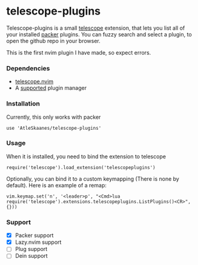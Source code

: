 # telescope-plugins

Telescope-plugins is a small [telescope](https://github.com/nvim-telescope/telescope.nvim) extension,
that lets you list all of your installed [packer](https://github.com/wbthomason/packer.nvim) plugins.
You can fuzzy search and select a plugin, to open the github repo in your browser.

This is the first nvim plugin I have made, so expect errors.

### Dependencies
- [telescope.nvim](https://github.com/nvim-telescope/telescope.nvim)
- A [supported](#Support) plugin manager


### Installation
Currently, this only works with packer
```vim
use 'AtleSkaanes/telescope-plugins'
```

### Usage
When it is installed, you need to bind the extension to telescope
```vim
require('telescope').load_extension('telescopeplugins')
```

Optionally, you can bind it to a custom keymapping (There is none by default).
Here is an example of a remap:
```vim
vim.keymap.set('n', '<leader>p', "<Cmd>lua require('telescope').extensions.telescopeplugins.ListPlugins()<CR>", {}))
```

### Support
- [x] Packer support
- [x] Lazy.nvim support
- [ ] Plug support
- [ ] Dein support
